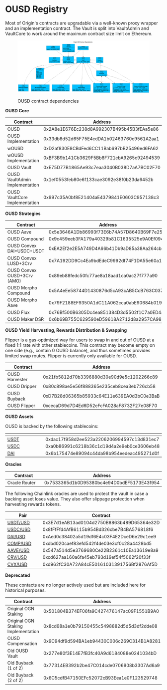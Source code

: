 # OUSD Registry

Most of Origin's contracts are upgradable via a well-known proxy wrapper and an implementation contract. The Vault is split into VaultAdmin and VaultCore to work around the maximum contract size limit on Ethereum.

<figure><img src="../../.gitbook/assets/ousdContracts (3).png" alt=""><figcaption><p>OUSD contract dependencies</p></figcaption></figure>

**OUSD Core**

<table><thead><tr><th width="190">Contract</th><th width="633">Address</th></tr></thead><tbody><tr><td>OUSD</td><td>0x2A8e1E676Ec238d8A992307B495b45B3fEAa5e86</td></tr><tr><td>OUSD Implementation</td><td>0x33db8d52d65F75E4cdDA1b02463760c9561A2aa1</td></tr><tr><td>wOUSD</td><td>0xD2af830E8CBdFed6CC11Bab697bB25496ed6FA62</td></tr><tr><td>wOUSD Implementation</td><td>0xBF3B9b141Cb3629F5Bb8F721cbA9265c92494539</td></tr><tr><td>OUSD Vault</td><td>0xE75D77B1865Ae93c7eaa3040B038D7aA7BC02F70</td></tr><tr><td>OUSD VaultAdmin<br>Implementation</td><td>0x1ef0553feb80e6f133cae3092e38f0b23da6452b</td></tr><tr><td>OUSD VaultCore<br>Implementation</td><td>0x997c35A0bf8E21404aE4379841E0603C957138c3</td></tr></tbody></table>

**OUSD Strategies**

<table><thead><tr><th width="276">Contract</th><th>Address</th></tr></thead><tbody><tr><td>OUSD Aave</td><td>0x5e3646A1Db86993f73E6b74A57D8640B69F7e259</td></tr><tr><td>OUSD Compound</td><td>0x9c459eeb3FA179a40329b81C1635525e9A0Ef094</td></tr><tr><td>OUSD Convex DAI+USDC+USDT</td><td>0xEA2Ef2e2E5A749D4A66b41Db9aD85a38Aa264cb3</td></tr><tr><td>OUSD Convex LUSD+3Crv</td><td>0x7A192DD9Cc4Ea9bdEdeC9992df74F1DA55e60a19</td></tr><tr><td>OUSD Convex OUSD+3Crv (AMO)</td><td>0x89eb88fedc50fc77ae8a18aad1ca0ac27f777a90</td></tr><tr><td>OUSD Morpho Compound</td><td>0x5A4eEe58744D1430876d5cA93cAB5CcB763C037D</td></tr><tr><td>OUSD Morpho Aave</td><td>0x79F2188EF9350A1dC11A062cca0abE90684b0197</td></tr><tr><td>OUSD Flux</td><td>0x76Bf500B6305Dc4ea851384D3d5502f1C7a0ED44</td></tr><tr><td>OUSD Maker DSR</td><td>0x6b69B755C629590eD59618A2712d8a2957CA98FC</td></tr></tbody></table>

**OUSD Yield Harvesting, Rewards Distribution & Swapping**

Flipper is a gas-optimized way for users to swap in and out of OUSD at a fixed 1:1 rate with other stablecoins. This contract may become empty on one side (e.g., contain 0 OUSD balance), and thus sometimes provides limited swap routes. Flipper is currently only available for OUSD.

<table><thead><tr><th width="194">Contract</th><th>Address</th></tr></thead><tbody><tr><td>OUSD Harvester</td><td>0x21fb5812d70b3396880d30e90d9e5c1202266c89</td></tr><tr><td>OUSD Dripper</td><td>0x80c898ae5e56f888365e235ceb8cea3eb726cb58</td></tr><tr><td>OUSD Buyback</td><td>0xD7B28d06365b85933c64E11e639EA0d3bC0e3BaB</td></tr><tr><td>OUSD Flipper</td><td>0xcecaD69d7D4Ed6D52eFcFA028aF8732F27e08F70</td></tr></tbody></table>

**OUSD Assets**

OUSD is backed by the following stablecoins:

<table data-header-hidden><thead><tr><th width="136"></th><th></th></tr></thead><tbody><tr><td><a href="https://etherscan.io/address/0xdac17f958d2ee523a2206206994597c13d831ec7">USDT</a></td><td>0xdac17f958d2ee523a2206206994597c13d831ec7</td></tr><tr><td><a href="https://etherscan.io/address/0xa0b86991c6218b36c1d19d4a2e9eb0ce3606eb48">USDC</a></td><td>0xa0b86991c6218b36c1d19d4a2e9eb0ce3606eb48</td></tr><tr><td><a href="https://etherscan.io/address/0x6b175474e89094c44da98b954eedeac495271d0f">DAI</a></td><td>0x6b175474e89094c44da98b954eedeac495271d0f</td></tr></tbody></table>

**Oracles**

<table><thead><tr><th width="204">Contract</th><th>Address</th></tr></thead><tbody><tr><td>Oracle Router</td><td>0x7533365d1b0D95380bc4e94D0bdEF5173E43f954</td></tr></tbody></table>

The following Chainlink oracles are used to protect the vault in case a backing asset loses value. They also offer slippage protection when harvesting rewards tokens.

<table><thead><tr><th width="181">Pair</th><th>Contract</th></tr></thead><tbody><tr><td><a href="https://data.chain.link/ethereum/mainnet/stablecoins/usdt-usd">USDT/USD</a></td><td>0x3E7d1eAB13ad0104d2750B8863b489D65364e32D</td></tr><tr><td><a href="https://data.chain.link/ethereum/mainnet/stablecoins/usdc-usd">USDC/USD</a></td><td>0x8fFfFfd4AfB6115b954Bd326cbe7B4BA576818f6</td></tr><tr><td><a href="https://data.chain.link/ethereum/mainnet/stablecoins/dai-usd">DAI/USD</a></td><td>0xAed0c38402a5d19df6E4c03F4E2DceD6e29c1ee9</td></tr><tr><td><a href="https://data.chain.link/ethereum/mainnet/crypto-usd/comp-usd">COMP/USD</a></td><td>0xdbd020caef83efd542f4de03e3cf0c28a4428bd5</td></tr><tr><td><a href="https://data.chain.link/ethereum/mainnet/crypto-usd/aave-usd">AAVE/USD</a></td><td>0x547a514d5e3769680Ce22B2361c10Ea13619e8a9</td></tr><tr><td><a href="https://data.chain.link/ethereum/mainnet/crypto-usd/crv-usd">CRV/USD</a></td><td>0xcd627aa160a6fa45eb793d19ef54f5062f20f33f</td></tr><tr><td><a href="https://data.chain.link/ethereum/mainnet/crypto-usd/cvx-usd">CVX/USD</a></td><td>0xd962fC30A72A84cE50161031391756Bf2876Af5D</td></tr></tbody></table>

**Deprecated**

These contacts are no longer actively used but are included here for historical purposes.

<table><thead><tr><th width="224">Contract</th><th>Address</th></tr></thead><tbody><tr><td>Original OGN Staking</td><td>0x501804B374EF06fa9C427476147ac09F1551B9A0</td></tr><tr><td>Original OGN Staking Implementation</td><td>0x8cd68a1e0b79150455c5498882d5d5d3df2dde08</td></tr><tr><td>OUSD Compensation</td><td>0x9C94df9d594BA1eb94430C006c269C314B1A8281</td></tr><tr><td>Old OUSD Vault</td><td>0x277e80f3E14E7fB3fc40A9d6184088e0241034bD</td></tr><tr><td>Old Buyback (1 of 2)</td><td>0x77314EB392b2be47C014cde0706908b3307Ad6a9</td></tr><tr><td>Old Buyback (2 of 2)</td><td>0x6C5cdfB47150EFc52072cB93Eea1e0F123529748</td></tr></tbody></table>
